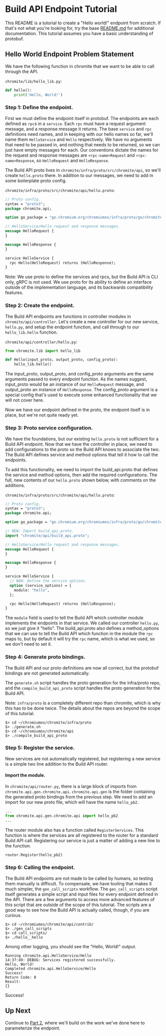 # Build API Endpoint Tutorial

This README is a tutorial to create a "Hello world!" endpoint from scratch.
If that's not what you're looking for, try the base [README.md](../README.md)
for additional documentation.
This tutorial assumes you have a basic understanding of protobuf.

## Hello World Endpoint Problem Statement

We have the following function in chromite that we want to be able to call
through the API.

`chromite/lib/hello_lib.py`:
````python
def hello():
    print('Hello, World!')
````

### Step 1: Define the endpoint.

First we must define the endpoint itself in protobuf.
The endpoints are each defined as `rpc`s in a `service`.
Each `rpc` must have a request argument message, and a response message it
returns.
The base `service` and `rpc` definitions need names, and in keeping with our
hello names so far, we'll name them `HelloService` and `Hello` respectively.
We have no arguments that need to be passed in, and nothing that needs to be
returned, so we can just have empty messages for each.
Our conventions dictate the names for the request and response messages are
`<rpc-name>Request` and `<rpc-name>Response`, so `HelloRequest` and
`HelloResponse`.

The Build API proto lives in `chromite/infra/proto/src/chromite/api`,
so we'll create `hello.proto` there.
In addition to our messages, we need to add in some boilerplate proto config.

`chromite/infra/proto/src/chromite/api/hello.proto`:
```protobuf
// Proto config.
syntax = "proto3";
package chromite.api;

option go_package = "go.chromium.org/chromiumos/infra/proto/go/chromite/api";

// HelloService/Hello request and response messages.
message HelloRequest {
}

message HelloResponse {
}

service HelloService {
  rpc Hello(HelloRequest) returns (HelloResponse);
}
```

Note: We use proto to define the services and rpcs, but the Build API is CLI
only, gRPC is not used.
We use proto for its ability to define an interface outside of the
implementation language, and its backwards compatibility features.


### Step 2: Create the endpoint.

The Build API endpoints are functions in controller modules in
`chromite/api/controller`.
Let's create a new controller for our new service, `hello.py`, and setup the
endpoint function, and call through to our `hello_lib.hello` function.

`chromite/api/controller/hello.py`:
```python
from chromite.lib import hello_lib

def Hello(input_proto, output_proto, config_proto):
    hello_lib.hello()
```

The input_proto, output_proto, and config_proto arguments are the same arguments
passed to every endpoint function.
As the names suggest, input_proto would be an instance of our `HelloRequest`
message, and output_proto an instance of `HelloResponse`.
The config_proto argument is a special config that's used to execute some
enhanced functionality that we will not cover here.

Now we have our endpoint defined in the proto, the endpoint itself is in place,
but we're not quite ready yet.

### Step 3: Proto service configuration.

We have the foundations, but our existing `hello.proto` is not sufficient for
a Build API endpoint.
Now that we have the controller in place, we need to add configurations to the
proto so the Build API knows to associate the two.
The Build API defines service and method options that tell it how to call
the endpoints.

To add this functionality, we need to import the build_api.proto that defines
the service and method options, then add the required configurations.
The full, new contents of our `hello.proto` shown below, with comments on the
additions.

`chromite/infra/proto/src/chromite/api/hello.proto`:
```protobuf
// Proto config.
syntax = "proto3";
package chromite.api;

option go_package = "go.chromium.org/chromiumos/infra/proto/go/chromite/api";

// NEW: Import build_api.proto.
import "chromite/api/build_api.proto";

// HelloService/Hello request and response messages.
message HelloRequest {
}

message HelloResponse {
}

service HelloService {
  // NEW: Define the service options.
  option (service_options) = {
    module: "hello",
  };

  rpc Hello(HelloRequest) returns (HelloResponse);
}
```

The `module` field is used to tell the Build API which controller module
implements the endpoints in that service.
We called our controller `hello.py`, so we just give it "hello".
The build_api.proto also defines a method_options that we can use to tell
the Build API which function in the module the `rpc` maps to, but by default
it will try the `rpc` name, which is what we used, so we don't need to set it.


### Step 4: Generate proto bindings.

The Build API and our proto definitions are now all correct, but the protobuf
bindings are not generated automatically.

The `generate.sh` script handles the proto generation for the infra/proto repo,
and the `compile_build_api_proto` script handles the proto generation for the
Build API.

Note: `infra/proto` is a completely different repo than chromite, which is why
this has to be done twice.
The details about the repos are beyond the scope of this tutorial.

```shell script
$> cd ~/chromiumos/chromite/infra/proto
$> ./generate.sh
$> cd ~/chromiumos/chromite/api
$> ./compile_build_api_proto
```

### Step 5: Register the service.

New services are not automatically registered, but registering a new service is
a simple two line addition to the Build API router.

#### Import the module.
In `chromite/api/router.py`, there is a large block of imports from
`chromite.api.gen.chromite.api`.
`chromite.api.gen` is the folder containing the generated proto bindings from
the previous step.
We need to add an import for our new proto file, which will have the name
`hello_pb2`.

```python
...
from chromite.api.gen.chromite.api import hello_pb2
...
```

The router module also has a function called `RegisterServices`.
This function is where the services are all registered to the router for a
standard Build API call.
Registering our service is just a matter of adding a new line to the function.

```python
router.Register(hello_pb2)
```

### Step 6: Calling the endpoint.

The Build API endpoints are not made to be called by humans, so testing them
manually is difficult.
To compensate, we have tooling that makes it much simpler, the
`gen_call_scripts` workflow.
The `gen_call_scripts` script itself generates a simple script and input files
for every endpoint defined in the API.
There are a few arguments to access more advanced features of this script that
are outside of the scope of this tutorial.
The scripts are a good way to see how the Build API is actually called, though,
if you are curious.


```shell script
$> cd ~/chromiumos/chromite/api/contrib/
$> ./gen_call_scripts
$> cd call_scripts/
$> ./hello__hello
```

Among other logging, you should see the "Hello, World!" output.

```text
Running chromite.api.HelloService/Hello
14:37:49: DEBUG: Services registered successfully.
Hello, World!
Completed chromite.api.HelloService/Hello
Success!
Return Code: 0
Result:
{}
```

Success!

## Up Next

Continue to [Part 2](2_hello_target.md), where we'll build on the work we've
done here to parameterize the endpoint.
